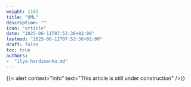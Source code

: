 ```yaml
---
weight: 1185
title: "UML"
description: ""
icon: "article"
date: "2025-06-11T07:53:36+02:00"
lastmod: "2025-06-11T07:53:36+02:00"
draft: false
toc: true
authors:
-  "ilya-hardzeenka.md"
---
```


{{< alert context="info" text="This article is still under construction" />}}